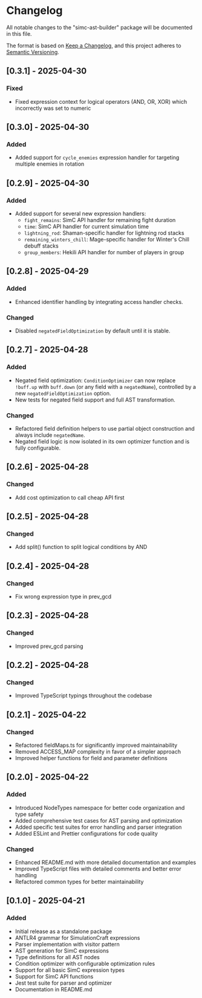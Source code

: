 # Changelog

All notable changes to the "simc-ast-builder" package will be documented in this file.

The format is based on [Keep a Changelog](https://keepachangelog.com/en/1.0.0/),
and this project adheres to [Semantic Versioning](https://semver.org/spec/v2.0.0.html).

## [0.3.1] - 2025-04-30

### Fixed

- Fixed expression context for logical operators (AND, OR, XOR) which incorrectly was set to numeric

## [0.3.0] - 2025-04-30

### Added

- Added support for `cycle_enemies` expression handler for targeting multiple enemies in rotation

## [0.2.9] - 2025-04-30

### Added

- Added support for several new expression handlers:
  - `fight_remains`: SimC API handler for remaining fight duration
  - `time`: SimC API handler for current simulation time
  - `lightning_rod`: Shaman-specific handler for lightning rod stacks
  - `remaining_winters_chill`: Mage-specific handler for Winter's Chill debuff stacks
  - `group_members`: Hekili API handler for number of players in group

## [0.2.8] - 2025-04-29

### Added

- Enhanced identifier handling by integrating access handler checks.

### Changed

- Disabled `negatedFieldOptimization` by default until it is stable.

## [0.2.7] - 2025-04-28

### Added

- Negated field optimization: `ConditionOptimizer` can now replace `!buff.up` with `buff.down` (or any field with a `negatedName`), controlled by a new `negatedFieldOptimization` option.
- New tests for negated field support and full AST transformation.

### Changed

- Refactored field definition helpers to use partial object construction and always include `negatedName`.
- Negated field logic is now isolated in its own optimizer function and is fully configurable.

## [0.2.6] - 2025-04-28

### Changed

- Add cost optimization to call cheap API first

## [0.2.5] - 2025-04-28

### Changed

- Add split() function to split logical conditions by AND

## [0.2.4] - 2025-04-28

### Changed

- Fix wrong expression type in prev_gcd

## [0.2.3] - 2025-04-28

### Changed

- Improved prev_gcd parsing

## [0.2.2] - 2025-04-28

### Changed

- Improved TypeScript typings throughout the codebase

## [0.2.1] - 2025-04-22

### Changed

- Refactored fieldMaps.ts for significantly improved maintainability
- Removed ACCESS_MAP complexity in favor of a simpler approach
- Improved helper functions for field and parameter definitions

## [0.2.0] - 2025-04-22

### Added

- Introduced NodeTypes namespace for better code organization and type safety
- Added comprehensive test cases for AST parsing and optimization
- Added specific test suites for error handling and parser integration
- Added ESLint and Prettier configurations for code quality

### Changed

- Enhanced README.md with more detailed documentation and examples
- Improved TypeScript files with detailed comments and better error handling
- Refactored common types for better maintainability

## [0.1.0] - 2025-04-21

### Added

- Initial release as a standalone package
- ANTLR4 grammar for SimulationCraft expressions
- Parser implementation with visitor pattern
- AST generation for SimC expressions
- Type definitions for all AST nodes
- Condition optimizer with configurable optimization rules
- Support for all basic SimC expression types
- Support for SimC API functions
- Jest test suite for parser and optimizer
- Documentation in README.md
